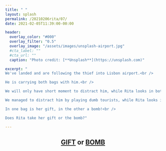 ```yaml
---
title: " "
layout: splash
permalink: /20210206rita/07/
date: 2021-02-05T11:39:00-00:00

header:
  overlay_color: "#000"
  overlay_filter: "0.5"
  overlay_image: "/assets/images/unsplash-airport.jpg"
  #cta_label: ""
  #cta_url: ""
  caption: "Photo credit: [**Unsplash**](https://unsplash.com)"

excerpt: "
We've landed and are following the thief into Lisbon airport.<br />

He is carrying both bags with him.<br />

We will only have short moment to distract him, while Rita looks in both bags to see which one contains her gift.<br />

We managed to distract him by playing dumb tourists, while Rita looks in the bags.<br />

In one bag is her gift, in the other a bomb!<br />

Does Rita take her gift or the bomb?"

---
```

  

<center>
  <h2>
    <a href="https://media.giphy.com/media/fVzdQ7TK7hO5ViB2Pp/giphy.gif">GIFT</a> or <a href="https://www.albertsmysteries.com/20210206rita/08">BOMB</a>
  </h2>
<center>
  